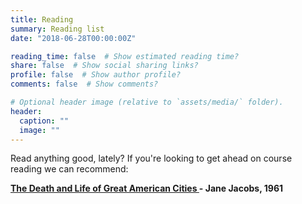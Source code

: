 ```yaml
---
title: Reading
summary: Reading list
date: "2018-06-28T00:00:00Z"

reading_time: false  # Show estimated reading time?
share: false  # Show social sharing links?
profile: false  # Show author profile?
comments: false  # Show comments?

# Optional header image (relative to `assets/media/` folder).
header:
  caption: ""
  image: ""
---
```

Read anything good, lately?
If you're looking to get ahead on course reading we can recommend:

<b> <a href="
https://blackwells.co.uk/bookshop/product/9781847926180?gC=5a105e8b&gclid=Cj0KCQjwl9GCBhDvARIsAFunhsnoI4hdpvSCquzmaLCyHS3eCC0Nnq14HT8rSTJlNGJwbI4Au5TA680aAgjnEALw_wcB/" target="_blank"> The Death and Life of Great American Cities </a> <b> - Jane Jacobs, 1961
  
